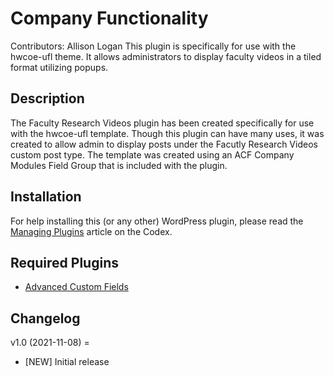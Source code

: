 # Company Functionality
Contributors: Allison Logan
This plugin is specifically for use with the hwcoe-ufl theme. It allows administrators to display faculty videos in a tiled format utilizing popups.

## Description
The Faculty Research Videos plugin has been created specifically for use with the hwcoe-ufl template. Though this plugin can have many uses, it was created to allow admin to display posts under the Facutly Research Videos custom post type. The template was created using an ACF Company Modules Field Group that is included with the plugin.

## Installation
For help installing this (or any other) WordPress plugin, please read the [Managing Plugins](http://codex.wordpress.org/Managing_Plugins) article on the Codex.

## Required Plugins
* [Advanced Custom Fields](https://wordpress.org/plugins/advanced-custom-fields/)


## Changelog
v1.0 (2021-11-08) =
* [NEW] Initial release
